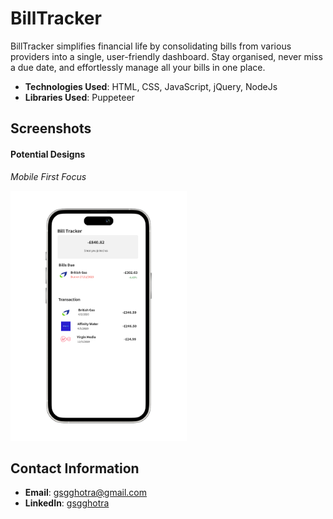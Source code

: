 # BillTracker
BillTracker simplifies financial life by consolidating bills from various providers into a single, user-friendly dashboard. Stay organised, never miss a due date, and effortlessly manage all your bills in one place.

- **Technologies Used**: HTML, CSS, JavaScript, jQuery, NodeJs
- **Libraries Used**: Puppeteer

## Screenshots
#### Potential Designs

*Mobile First Focus*

<img src="./assets/images/MobileFirstDesign.png" height="400">

## Contact Information

- **Email**: gsgghotra@gmail.com
- **LinkedIn**: [gsgghotra](https://www.linkedin.com/in/gsgghotra/)